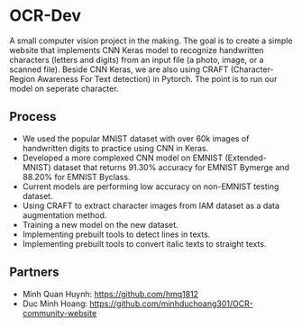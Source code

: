 # OCR-Dev
A small computer vision project in the making. The goal is to create a simple website that implements CNN Keras model to recognize handwritten characters (letters and digits) from an input file (a photo, image, or a scanned file). Beside CNN Keras, we are also using CRAFT (Character-Region Awareness For Text detection) in Pytorch. The point is to run our model on seperate character. 

## Process
- We used the popular MNIST dataset with over 60k images of handwritten digits to practice using CNN in Keras. 
- Developed a more complexed CNN model on EMNIST (Extended-MNIST) dataset that returns 91.30% accuracy for EMNIST Bymerge and 88.20% for EMNIST Byclass.
- Current models are performing low accuracy on non-EMNIST testing dataset.
- Using CRAFT to extract character images from IAM dataset as a data augmentation method.
- Training a new model on the new dataset.
- Implementing prebuilt tools to detect lines in texts.
- Implementing prebuilt tools to convert italic texts to straight texts.


## Partners 
- Minh Quan Huynh: https://github.com/hmq1812
- Duc Minh Hoang: https://github.com/minhduchoang301/OCR-community-website
